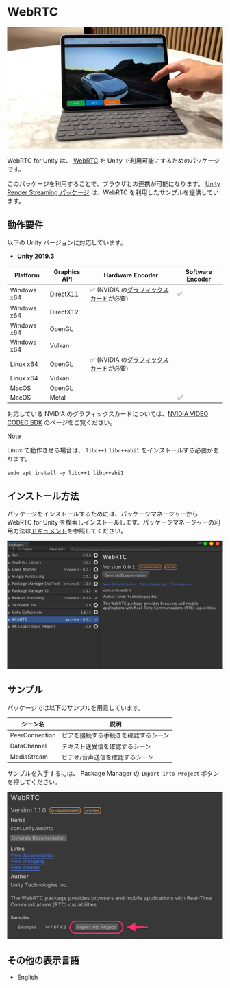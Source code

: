 # WebRTC

![WebRTC header](../images/webrtc_header.png)

WebRTC for Unity は、 [WebRTC](https://webrtc.org) を Unity で利用可能にするためのパッケージです。

このパッケージを利用することで、ブラウザとの連携が可能になります。
[Unity Render Streaming パッケージ](https://docs.unity3d.com/Packages/com.unity.renderstreaming@1.1/manual/jp/index.html) は、WebRTC を利用したサンプルを提供しています。

## 動作要件

以下の Unity バージョンに対応しています。

- **Unity 2019.3**

| Platform    | Graphics API | Hardware Encoder                                                                                                            | Software Encoder   |
| ----------- | ------------ | --------------------------------------------------------------------------------------------------------------------------- | ------------------ |
| Windows x64 | DirectX11    | :white_check_mark: (NVIDIA の[グラフィックスカード](https://developer.nvidia.com/video-encode-decode-gpu-support-matrix)が必要) | :white_check_mark: | 
| Windows x64 | DirectX12    |                                                                                                                             |                    | 
| Windows x64 | OpenGL       |                                                                                                                             |                    |
| Windows x64 | Vulkan       |                                                                                                                             |                    | 
| Linux x64   | OpenGL       | :white_check_mark: (NVIDIA の[グラフィックスカード](https://developer.nvidia.com/video-encode-decode-gpu-support-matrix)が必要) |                    |
| Linux x64   | Vulkan       |                                                                                                                             |                    |
| MacOS       | OpenGL       |                                                                                                                             |                    |
| MacOS       | Metal        |                                                                                                                             | :white_check_mark: |

対応している NVIDIA のグラフィックスカードについては、[NVIDIA VIDEO CODEC SDK](https://developer.nvidia.com/video-encode-decode-gpu-support-matrix#Encoder) のページをご覧ください。

> [!NOTE]
> Linux で動作させる場合は、 `libc++1` `libc++abi1` をインストールする必要があります。
>
> ``` sudo apt install -y libc++1 libc++abi1 ```


## インストール方法
パッケージをインストールするためには、パッケージマネージャーから WebRTC for Unity を検索しインストールします。パッケージマネージャーの利用方法は[ドキュメント](https://docs.unity3d.com/Manual/upm-ui.html)を参照してください。

![WebRTC Package Manager](../images/webrtc_package_manager.png)

## サンプル

パッケージでは以下のサンプルを用意しています。

| シーン名        | 説明                                  |
| -------------- | ------------------------------------ |
| PeerConnection | ピアを接続する手続きを確認するシーン      |
| DataChannel    | テキスト送受信を確認するシーン           |
| MediaStream    | ビデオ/音声送信を確認するシーン          |

サンプルを入手するには、 Package Manager の `Import into Project` ボタンを押してください。

![Download package sample](../images/download_package_sample.png)


## その他の表示言語

- [English](../index.md)
